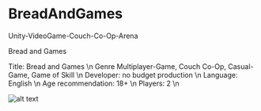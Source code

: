 # BreadAndGames
Unity-VideoGame-Couch-Co-Op-Arena

Bread and Games

Title: Bread and Games \n
Genre Multiplayer-Game, Couch Co-Op, Casual-Game, Game of Skill \n
Developer: no budget production \n
Language: English \n
Age recommendation: 18+ \n
Players: 2 \n

![alt text](https://raw.githubusercontent.com/juriknauth/BreadAndGames/Assets/Art/2D/Sprites/Icons/Icon.png)
